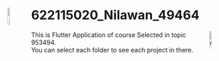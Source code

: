 # 622115020_Nilawan_49464 <img align="left" alt="medium" src="https://cdn-icons-png.flaticon.com/512/826/826955.png"  width="10%" height="10%" />
<img align="right" alt="medium" src="https://cdn-icons.flaticon.com/png/512/1892/premium/1892747.png?token=exp=1637823618~hmac=ccf77b61ea0462fc37ceeba4aee5266d"  width="10%" height="10%" />
This is Flutter Application of course Selected in topic 953494.<br />
You can select each folder to see each project in there.
